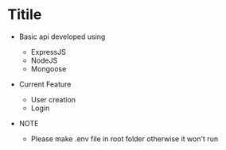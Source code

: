 # Titile

- Basic api developed using

  - ExpressJS
  - NodeJS
  - Mongoose

- Current Feature

  - User creation
  - Login

- NOTE
  - Please make .env file in root folder otherwise it won't run
